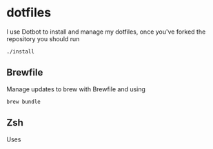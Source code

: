 # dotfiles
I use Dotbot to install and manage my dotfiles, once you've forked the repository you should run 
```
./install
```

## Brewfile
Manage updates to brew with Brewfile and using 
```
brew bundle
```

## Zsh
Uses 


